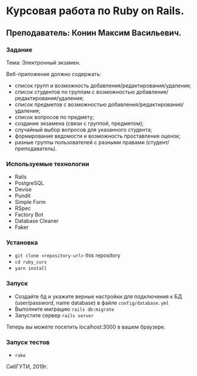 # Курсовая работа по Ruby on Rails.
## Преподаватель: Конин Максим Васильевич.

### Задание
Тема: Электронный экзамен.

Веб-приложение должно содержать:

+ список групп и возможность добавления/редактирования/удаления;
+ список студентов по группам с возможностью добавления/редактирования/удаления;
+ список предметов с возможностью добавления/редактирования/удаления;
+ список вопросов по предмету;
+ создание экзамена (связи с группой, предметом);
+ случайный выбор вопросов для указанного студента;
+ формирование ведомости и возможность проставления оценок;
+ разные группы пользователей с разными правами (студент/преподаватель).

### Используемые технологии
+ Rails
+ PostgreSQL
+ Devise
+ Pundit
+ Simple Form
+ RSpec
+ Factory Bot
+ Database Cleaner
+ Faker

### Установка
+ `git clone <repository-url>` this repository
+ `cd ruby_curs`
+ `yarn install`

### Запуск
* Создайте бд и укажите верные настройки для подключения к БД (user/password, name database) в файле `config/database.yml`
* Выполните миграцию `rails db:migrate`
* Запустите сервер `rails server`

Теперь вы можете посетить localhost:3000 в вашем браузере.

### Запуск тестов
+ `rake`

СибГУТИ, 2019г.
